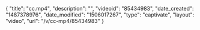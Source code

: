 {
    "title": "cc.mp4",
    "description": "",
    "videoid": "85434983",
    "date_created": "1487378976",
    "date_modified": "1506017267",
    "type": "captivate",
    "layout": "video",
    "url": "\/v\/cc-mp4\/85434983"
}